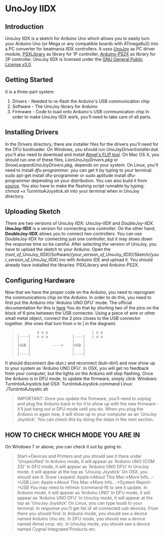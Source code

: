UnoJoy IIDX
===========

Introduction
------------
 UnoJoy IIDX is a sketch for Arduino Uno which allows you to easily turn your Arduino Uno (or Mega or any compatible boards with ATmega8u2) into a PC converter for beatmania IIDX controllers. It uses [UnoJoy](https://github.com/AlanChatham/UnoJoy) as PC driver module, [PSXLibrary](http://playground.arduino.cc/Main/PSXLibrary) as library for 1P controller, [Arduino-PS2X](https://github.com/madsci1016/Arduino-PS2X) as library for 2P controller.
 UnoJoy IIDX is licensed under the [GNU General Public License v3.0](https://www.gnu.org/licenses/gpl-3.0.en.html).

Getting Started
---------------
 It is a three-part system:
1. Drivers - Needed to re-flash the Arduino's USB communication chip
2. Software - The UnoJoy library for Arduino
3. Firmware - Code to load onto Arduino's USB communication chip
 In order to make UnoJoy IIDX work, you'll need to take care of all parts.

Installing Drivers
------------------
 In the Drivers directory, there are installer files for the drivers you'll need for the DFU bootloader.
 On Windows, you should run *UnoJoyDriverInstaller.bat*. you'll also need to download and install [Atmel's FLIP tool](http://www.atmel.com/tools/FLIP.aspx).
 On Mac OS X, you should run one of these files, *LionUnoJoyDrivers.pkg* or *SnowLeopardUnoJoyDrivers.pkg*, depends on your system.
 On Linux, you'll need to install *dfu-programmer*. you can get it by typing to your terminal:
    sudo apt-get install dfu-programmer
or
    sudo aptitude install dfu-programmer 
depending on your distribution. You can also build it from [source](https://github.com/dfu-programmer/dfu-programmer).
 You also have to make the flashing script runnable by typing:
    chmod +x TurnIntoAJoystick.sh
into your terminal when in UnoJoy directory.

Uploading Sketch
----------------
 There are two versions of UnoJoy IIDX: *UnoJoy-IIDX* and *DoubleJoy-IIDX*. **UnoJoy-IIDX** is a version for connecting one controller. On the other hand, **DoubleJoy-IIDX** allows you to connect two controllers. You can use DoubleJoy-IIDX for connecting just one controller, but it may slows down the response time so be careful.
 After selecting the version of UnoJoy, you have to upload the sketch to your Arduino. Open the *(root_of_UnoJoy_IIDX)*/Software/*(your_version_of_UnoJoy_IIDX)*/Sketch/*(your_version_of_UnoJoy_IIDX)*.ino with Arduino IDE and upload it. You should already have installed the libraries: PSXLibrary and Arduino-PS2X.

Configuring Hardware
--------------------
 Now that we have the proper code on the Arduino, you need to reprogram the communications chip on the Arduino. In order to do this, you need to first put the Arduino into 'Arduino UNO DFU' mode. The official documentation for this is [here](http://arduino.cc/en/Hacking/DFUProgramming8U2)
 You do that by shorting two of the pins on the block of 6 pins between the USB connector.  Using a piece of wire or other small metal object, connect the 2 pins closes to the USB connector together. (the ones that turn from o to | in the diagram)
>              o o o                    | o o 
>     |----|   o o o           |----|   | o o
>     |    |                   |    |
>     |USB |          ---->    |USB |
>     |    |                   |    |
>     |----|                   |----|
 It should disconnect (be-dun.) and reconnect (buh-din!) and now show up to your system as 'Arduino UNO DFU'. In OSX, you will get no feedback from your computer, but the lights on the Arduino will stop flashing.
 Once the Arduino is in DFU mode, to update the firmware, simply click:
    Windows: TurnIntoAJoystick.bat
    OSX:     TurnIntoAJoystick.command
    Linux:   ./TurnIntoAJoystic.sh
> IMPORTANT: Once you update the firmware, you'll need to unplug and plug the Arduino back in for it to show up with the new firmware - it'll just hang out in DFU mode until you do.
 When you plug the Arduino in again now, it will show up to your computer as an 'UnoJoy Joystick'. You can check this by doing the steps in the next section.

HOW TO CHECK WHICH MODE YOU ARE IN
----------------------------------
 On Windows 7 or above, you can check it out by going to:
> Start->Devices and Printers
> and you should see it there under 'Unspecified'
> In Arduino mode, it will appear as 'Arduino UNO (COM 23)'
> In DFU mode, it will appear as 'Arduino UNO DFU'
> In UnoJoy mode, it will appear at the top as 'UnoJoy Joystick'
 On OSX, you should see it:
> Snow Leopard: Apple->About This Mac->More Info...->USB
> Lion: Apple->About This Mac->More Info...->System Report->USB
> You may need to refresh (command-R) to see it update.
> In Arduino mode, it will appear as 'Arduino UNO'
> In DFU mode, it will appear as 'Arduino UNO DFU'
> In UnoJoy mode, it will appear at the top as 'UnoJoy Joystick'
 On Linux, you can type lsusb to your terminal.
> In response you'll get list of all connected usb devices.
> From there you should find:
> In Arduino mode, you should see  a device named Arduino Uno etc.
> In DFU mode, you should see  a device named Atmel corp. etc.
> In UnoJoy mode, you should see a device named Cygnal Integrated Products etc.
